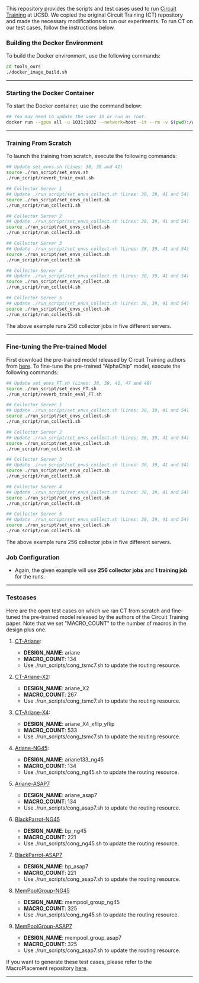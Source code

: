 This repository provides the scripts and test cases used to run [Circuit Training](https://github.com/google-research/circuit_training)
at UCSD. We copied the original Circuit Training (CT) repository and made the necessary modifications to run our experiments. To run CT on our test cases, follow the instructions below.

### **Building the Docker Environment**  
To build the Docker environment, use the following commands:  
```bash
cd tools_ours
./docker_image_build.sh
```

---

### **Starting the Docker Container**  
To start the Docker container, use the command below:  
```bash
## You may need to update the user ID or run as root.
docker run --gpus all -u 1031:1032 --network=host -it --rm -v $(pwd):/workspace --workdir /workspace circuit_training:corepy39cu12 bash
```

---

### **Training From Scratch**  
To launch the training from scratch, execute the following commands:  
```bash
## Update set_envs.sh (Lines: 38, 39 and 41)
source ./run_script/set_envs.sh
./run_script/reverb_train_eval.sh

## Collector Server 1
## Update ./run_script/set_envs_collect.sh (Lines: 38, 39, 41 and 54)
source ./run_script/set_envs_collect.sh
./run_script/run_collect1.sh

## Collector Server 2
## Update ./run_script/set_envs_collect.sh (Lines: 38, 39, 41 and 54)
source ./run_script/set_envs_collect.sh
./run_script/run_collect2.sh

## Collector Server 3
## Update ./run_script/set_envs_collect.sh (Lines: 38, 39, 41 and 54)
source ./run_script/set_envs_collect.sh
./run_script/run_collect3.sh

## Collector Server 4
## Update ./run_script/set_envs_collect.sh (Lines: 38, 39, 41 and 54)
source ./run_script/set_envs_collect.sh
./run_script/run_collect4.sh

## Collector Server 5
## Update ./run_script/set_envs_collect.sh (Lines: 38, 39, 41 and 54)
source ./run_script/set_envs_collect.sh
./run_script/run_collect5.sh
```

The above example runs 256 collector jobs in five different servers.

---

### **Fine-tuning the Pre-trained Model**
First download the pre-trained model released by Circuit Training authors from [here](https://github.com/google-research/circuit_training?tab=readme-ov-file#how-to-use-the-checkpoint).
To fine-tune the pre-trained "AlphaChip" model, execute the following commands:  
```bash
## Update set_envs_FT.sh (Lines: 38, 39, 41, 47 and 48)
source ./run_script/set_envs_FT.sh
./run_script/reverb_train_eval_FT.sh

## Collector Server 1
## Update ./run_script/set_envs_collect.sh (Lines: 38, 39, 41 and 54)
source ./run_script/set_envs_collect.sh
./run_script/run_collect1.sh

## Collector Server 2
## Update ./run_script/set_envs_collect.sh (Lines: 38, 39, 41 and 54)
source ./run_script/set_envs_collect.sh
./run_script/run_collect2.sh

## Collector Server 3
## Update ./run_script/set_envs_collect.sh (Lines: 38, 39, 41 and 54)
source ./run_script/set_envs_collect.sh
./run_script/run_collect3.sh

## Collector Server 4
## Update ./run_script/set_envs_collect.sh (Lines: 38, 39, 41 and 54)
source ./run_script/set_envs_collect.sh
./run_script/run_collect4.sh

## Collector Server 5
## Update ./run_script/set_envs_collect.sh (Lines: 38, 39, 41 and 54)
source ./run_script/set_envs_collect.sh
./run_script/run_collect5.sh
```
The above example runs 256 collector jobs in five different servers.

### **Job Configuration**  
- Again, the given example will use **256 collector jobs** and **1 training job** for the runs.

---

### **Testcases**  
Here are the open test cases on which we ran CT from scratch and fine-tuned 
the pre-trained model released by the authors of the Circuit Training paper.
Note that we set "MACRO\_COUNT" to the number of macros in the design plus one.

1. [CT-Ariane](./Testcase/ariane/):
    - **DESIGN_NAME**: ariane
    - **MACRO_COUNT**: 134
    - Use ./run_scripts/cong_tsmc7.sh to update the routing resource.

2. [CT-Ariane-X2](./Testcase/ariane_X2/):
    - **DESIGN_NAME**: ariane_X2
    - **MACRO_COUNT**: 267
    - Use ./run_scripts/cong_tsmc7.sh to update the routing resource.

3. [CT-Ariane-X4](./Testcase/ariane_X4_xflip_yflip/):
    - **DESIGN_NAME**: ariane_X4_xflip_yflip
    - **MACRO_COUNT**: 533
    - Use ./run_scripts/cong_tsmc7.sh to update the routing resource.

4. [Ariane-NG45](./Testcase/ariane133_ng45):
    - **DESIGN_NAME**: ariane133_ng45
    - **MACRO_COUNT**: 134
    - Use ./run_scripts/cong_ng45.sh to update the routing resource.

5. [Ariane-ASAP7](./Testcase/ariane_asap7)
    - **DESIGN_NAME**: ariane_asap7
    - **MACRO_COUNT**: 134
    - Use ./run_scripts/cong_asap7.sh to update the routing resource.

6. [BlackParrot-NG45](./Testcase/bp_ng45/)
    - **DESIGN_NAME**: bp_ng45
    - **MACRO_COUNT**: 221
    - Use ./run_scripts/cong_ng45.sh to update the routing resource.

7. [BlackParrot-ASAP7](./Testcase/bp_asap7/)
    - **DESIGN_NAME**: bp_asap7
    - **MACRO_COUNT**: 221
    - Use ./run_scripts/cong_asap7.sh to update the routing resource.

8. [MemPoolGroup-NG45](./Testcase/mempool_group_ng45/)
    - **DESIGN_NAME**: mempool_group_ng45
    - **MACRO_COUNT**: 325
    - Use ./run_scripts/cong_ng45.sh to update the routing resource.

9. [MemPoolGroup-ASAP7](./Testcase/mempool_group_asap7/)
    - **DESIGN_NAME**: mempool_group_asap7
    - **MACRO_COUNT**: 325
    - Use ./run_scripts/cong_asap7.sh to update the routing resource.

If you want to generate these test cases, please refer to the MacroPlacement repository [here](https://github.com/TILOS-AI-Institute/MacroPlacement).


---


